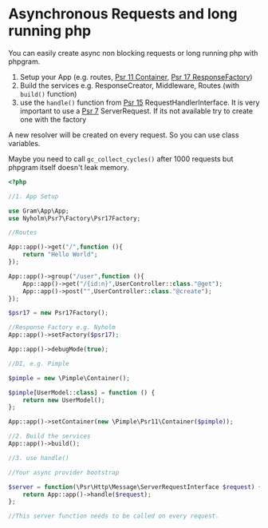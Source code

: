 # Asynchronous Requests and long running php

You can easily create async non blocking requests or long running php with phpgram. 

1. Setup your App (e.g. routes, [Psr 11 Container](), [Psr 17 ResponseFactory]())
2. Build the services e.g. ResponseCreator, Middleware, Routes (with `build()` function)
3. use the `handle()` function from [Psr 15]() RequestHandlerInterface. It is very important to use a [Psr 7]() ServerRequest. 
If its not available try to create one with the factory

A new resolver will be created on every request. So you can use class variables.

Maybe you need to call `gc_collect_cycles()` after 1000 requests but phpgram itself doesn't leak memory.


````php
<?php

//1. App Setup

use Gram\App\App;
use Nyholm\Psr7\Factory\Psr17Factory;

//Routes

App::app()->get("/",function (){
	return "Hello World";
});

App::app()->group("/user",function (){
	App::app()->get("/{id:n}",UserController::class."@get");
	App::app()->post("",UserController::class."@create");
});

$psr17 = new Psr17Factory();

//Response Factory e.g. Nyholm
App::app()->setFactory($psr17);

App::app()->debugMode(true);

//DI, e.g. Pimple

$pimple = new \Pimple\Container();

$pimple[UserModel::class] = function () {
	return new UserModel();	
};

App::app()->setContainer(new \Pimple\Psr11\Container($pimple));

//2. Build the services
App::app()->build();

//3. use handle()

//Your async provider bootstrap

$server = function(\Psr\Http\Message\ServerRequestInterface $request) {
	return App::app()->handle($request);	
};

//This server function needs to be called on every request.

````
 